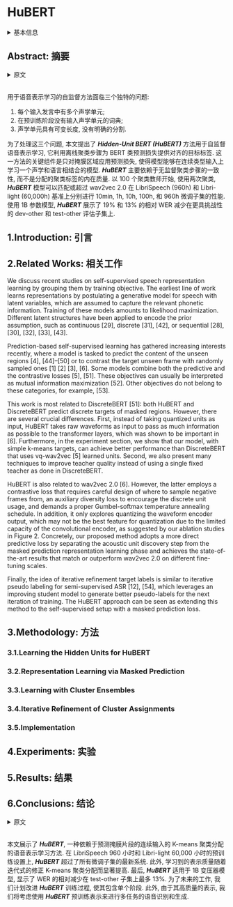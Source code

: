 # HuBERT

<details>
<summary>基本信息</summary>

- 标题: HuBERT: Self-Supervised Speech Representation Learning by Masked Prediction of Hidden Units
- 作者:
  - 01 [Wei-Ning Hsu](../../Authors/Wei-Ning_Hsu.md)
  - 02 [Benjamin Bolte](../../Authors/Benjamin_Bolte.md)
  - 03 [Yao-Hung Hubert Tsai](../../Authors/Yao-Hung_Hubert_Tsai.md)
  - 04 [Kushal Lakhotia](../../Authors/Kushal_Lakhotia.md)
  - 05 [Ruslan Salakhutdinov](../../Authors/Ruslan_Salakhutdinov.md)
  - 06 [Abdelrahman Mohamed](../../Authors/Abdelrahman_Mohamed.md)
- 机构:
  - [Meta AI](../../Institutions/USA-Meta.AI.md)
  - [卡内基梅隆大学](../../Institutions/USA-CMU_美国卡内基梅隆大学.md)
- 时间:
  - 预印时间: 2021.06.14 ArXiv v1
  - 更新笔记: 2024.07.04
- 发表:
  - [TASLP](../../Publications/TASLP.md)
- 链接:
  - [ArXiv](https://arxiv.org/abs/2106.07447)
  - [DOI](https://doi.org/10.1109/TASLP.2021.3122291)
  - [Github](https://github.com/facebookresearch/fairseq/tree/main/examples/hubert)
- 标签:
  - [自监督学习](../../Tags/Learning_Self-Supervised.md)
  - [语音表示](../../Tags/SpeechRepresentation.md)
  - [开源](../../Tags/OpenSource.md)
- 页数: 10
- 引用: 64
- 被引: 1776
- 数据:
  - ? 
- 对比:
  - ?
- 复现:
  - ?

</details>

## Abstract: 摘要

<details>
<summary>原文</summary>

Self-supervised approaches for speech representation learning are challenged by three unique problems: 
(1) there are multiple sound units in each input utterance, 
(2) there is no lexicon of input sound units during the pre-training phase, 
(3) sound units have variable lengths with no explicit segmentation. 

To deal with these three problems, we propose the ***Hidden-Unit BERT (HuBERT)*** approach for self-supervised speech representation learning, which utilizes an offline clustering step to provide aligned target labels for a BERT-like prediction loss. 
A key ingredient of our approach is applying the prediction loss over the masked regions only, which forces the model to learn a combined acoustic and language model over the continuous inputs. 
***HuBERT*** relies primarily on the consistency of the unsupervised clustering step rather than the intrinsic quality of the assigned cluster labels. 
Starting with a simple k-means teacher of 100 clusters, and using two iterations of clustering, the ***HuBERT*** model either matches or improves upon the state-of-the-art wav2vec 2.0 performance on the Librispeech (960h) and Libri-light (60,000h) benchmarks with 10min, 1h, 10h, 100h, and 960h fine-tuning subsets. 
Using a 1B parameter model, ***HuBERT*** shows up to 19% and 13% relative WER reduction on the more challenging dev-other and test-other evaluation subsets.
 OpenSource: https://github.com/pytorch/fairseq/tree/master/examples/hubert

</details>
<br>

用于语音表示学习的自监督方法面临三个独特的问题:
1. 每个输入发言中有多个声学单元;
2. 在预训练阶段没有输入声学单元的词典;
3. 声学单元具有可变长度, 没有明确的分割.

为了处理这三个问题, 本文提出了 ***Hidden-Unit BERT (HuBERT)*** 方法用于自监督语音表示学习, 它利用离线聚类步骤为 BERT 类预测损失提供对齐的目标标签.
这一方法的关键组件是只对掩膜区域应用预测损失, 使得模型能够在连续类型输入上学习一个声学和语言相结合的模型.
***HuBERT*** 主要依赖于无监督聚类步骤的一致性, 而不是分配的聚类标签的内在质量.
以 100 个聚类教师开始, 使用两次聚类, ***HuBERT*** 模型可以匹配或超过 wav2vec 2.0 在 LibriSpeech (960h) 和 Libri-light (60,000h) 基准上分别进行 10min, 1h, 10h, 100h, 和 960h 微调子集的性能.
使用 1B 参数模型, ***HuBERT*** 展示了 19% 和 13% 的相对 WER 减少在更具挑战性的 dev-other 和 test-other 评估子集上.

## 1.Introduction: 引言

## 2.Related Works: 相关工作

We discuss recent studies on self-supervised speech representation learning by grouping them by training objective.
The earliest line of work learns representations by postulating a generative model for speech with latent variables, which are assumed to capture the relevant phonetic information.
Training of these models amounts to likelihood maximization.
Different latent structures have been applied to encode the prior assumption, such as continuous [29], discrete [31], [42], or sequential [28], [30], [32], [33], [43].

Prediction-based self-supervised learning has gathered increasing interests recently, where a model is tasked to predict the content of the unseen regions [4], [44]–[50] or to contrast the target unseen frame with randomly sampled ones [1] [2] [3], [6].
Some models combine both the predictive and the contrastive losses [5], [51].
These objectives can usually be interpreted as mutual information maximization [52].
Other objectives do not belong to these categories, for example, [53].

This work is most related to DiscreteBERT [51]: both HuBERT and DiscreteBERT predict discrete targets of masked regions.
However, there are several crucial differences.
First, instead of taking quantized units as input, HuBERT takes raw waveforms as input to pass as much information as possible to the transformer layers, which was shown to be important in [6].
Furthermore, in the experiment section, we show that our model, with simple k-means targets, can achieve better performance than DiscreteBERT that uses vq-wav2vec [5] learned units.
Second, we also present many techniques to improve teacher quality instead of using a single fixed teacher as done in DiscreteBERT.

HuBERT is also related to wav2vec 2.0 [6].
However, the latter employs a contrastive loss that requires careful design of where to sample negative frames from, an auxiliary diversity loss to encourage the discrete unit usage, and demands a proper Gumbel-softmax temperature annealing schedule.
In addition, it only explores quantizing the waveform encoder output, which may not be the best feature for quantization due to the limited capacity of the convolutional encoder, as suggested by our ablation studies in Figure 2.
Concretely, our proposed method adopts a more direct predictive loss by separating the acoustic unit discovery step from the masked prediction representation learning phase and achieves the state-of-the-art results that match or outperform wav2vec 2.0 on different fine-tuning scales.

Finally, the idea of iterative refinement target labels is similar to iterative pseudo labeling for semi-supervised ASR [12], [54], which leverages an improving student model to generate better pseudo-labels for the next iteration of training.
The HuBERT approach can be seen as extending this method to the self-supervised setup with a masked prediction loss.

## 3.Methodology: 方法

### 3.1.Learning the Hidden Units for HuBERT

### 3.2.Representation Learning via Masked Prediction

### 3.3.Learning with Cluster Ensembles

### 3.4.Iterative Refinement of Cluster Assignments

### 3.5.Implementation

## 4.Experiments: 实验

## 5.Results: 结果

## 6.Conclusions: 结论

<details>
<summary>原文</summary>

This paper presents ***HuBERT***, a speech representation learning approach that relies on predicting K-means cluster assignments of masked segments of continuous input.
On both the Librispeech 960 hours and the 60,000 hours Libri-light pre-training setups, ***HuBERT*** matches or outperforms the state-of-the-art systems over all fine-tuning subsets of 10mins, 1h, 10h, 100h, and 960h.
Furthermore, the learned representation quality improves dramatically with iteratively refining K-means cluster assignments using learned latent representations for a previous iteration.
Finally, ***HuBERT*** scales well to a 1B transformer model showing a relative reduction in WER of up to 13% on the test-other subset.
For future work, we plan to improve the ***HuBERT*** training procedure to consist of a single phase.
Furthermore, given the high quality of its representations, we will consider using ***HuBERT*** pre-trained representations for multiple downstream recognition and generation tasks beyond ASR.

</details>
<br>

本文展示了 ***HuBERT***, 一种依赖于预测掩膜片段的连续输入的 K-means 聚类分配的语音表示学习方法.
在 LibriSpeech 960 小时和 Libri-light 60,000 小时的预训练设置上, ***HuBERT*** 超过了所有微调子集的最新系统.
此外, 学习到的表示质量随着迭代式的修正 K-means 聚类分配而显著提高.
最后, ***HuBERT*** 适用于 1B 变压器模型, 显示了 WER 的相对减少在 test-other 子集上最多 13%.
为了未来的工作, 我们计划改进 ***HuBERT*** 训练过程, 使其包含单个阶段.
此外, 由于其高质量的表示, 我们将考虑使用 ***HuBERT*** 预训练表示来进行多任务的语音识别和生成.
